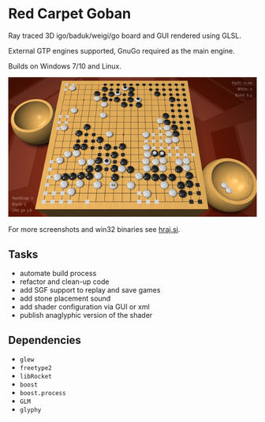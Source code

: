 # Red Carpet Goban
Ray traced 3D igo/baduk/weigi/go board and GUI rendered using GLSL.

External GTP engines supported, GnuGo required as the main engine.

Builds on Windows 7/10 and Linux.

[![screen06](/res/screen06_s.png)](https://www.youtube.com/watch?v=S3kmepVEipk)

For more screenshots and win32 binaries see [hraj.si](http://hraj.si).

## Tasks
* automate build process
* refactor and clean-up code
* add SGF support to replay and save games
* add stone placement sound
* add shader configuration via GUI or xml
* publish anaglyphic version of the shader

## Dependencies
* `glew`
* `freetype2`
* `libRocket`
* `boost`
* `boost.process`
* `GLM`
* `glyphy`
